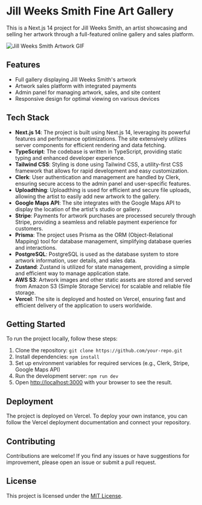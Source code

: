 # Jill Weeks Smith Fine Art Gallery

This is a Next.js 14 project for Jill Weeks Smith, an artist showcasing and selling her artwork through a full-featured online gallery and sales platform.

![Jill Weeks Smith Artwork GIF](public/jws_pieces.gif)

## Features

-   Full gallery displaying Jill Weeks Smith's artwork
-   Artwork sales platform with integrated payments
-   Admin panel for managing artwork, sales, and site content
-   Responsive design for optimal viewing on various devices

## Tech Stack

-   **Next.js 14**: The project is built using Next.js 14, leveraging its powerful features and performance optimizations. The site extensively utilizes server components for efficient rendering and data fetching.
-   **TypeScript**: The codebase is written in TypeScript, providing static typing and enhanced developer experience.
-   **Tailwind CSS**: Styling is done using Tailwind CSS, a utility-first CSS framework that allows for rapid development and easy customization.
-   **Clerk**: User authentication and management are handled by Clerk, ensuring secure access to the admin panel and user-specific features.
-   **Uploadthing**: Uploadthing is used for efficient and secure file uploads, allowing the artist to easily add new artwork to the gallery.
-   **Google Maps API**: The site integrates with the Google Maps API to display the location of the artist's studio or gallery.
-   **Stripe**: Payments for artwork purchases are processed securely through Stripe, providing a seamless and reliable payment experience for customers.
-   **Prisma**: The project uses Prisma as the ORM (Object-Relational Mapping) tool for database management, simplifying database queries and interactions.
-   **PostgreSQL**: PostgreSQL is used as the database system to store artwork information, user details, and sales data.
-   **Zustand**: Zustand is utilized for state management, providing a simple and efficient way to manage application state.
-   **AWS S3**: Artwork images and other static assets are stored and served from Amazon S3 (Simple Storage Service) for scalable and reliable file storage.
-   **Vercel**: The site is deployed and hosted on Vercel, ensuring fast and efficient delivery of the application to users worldwide.

## Getting Started

To run the project locally, follow these steps:

1. Clone the repository: `git clone https://github.com/your-repo.git`
2. Install dependencies: `npm install`
3. Set up environment variables for required services (e.g., Clerk, Stripe, Google Maps API)
4. Run the development server: `npm run dev`
5. Open [http://localhost:3000](http://localhost:3000) with your browser to see the result.

## Deployment

The project is deployed on Vercel. To deploy your own instance, you can follow the Vercel deployment documentation and connect your repository.

## Contributing

Contributions are welcome! If you find any issues or have suggestions for improvement, please open an issue or submit a pull request.

## License

This project is licensed under the [MIT License](LICENSE).
